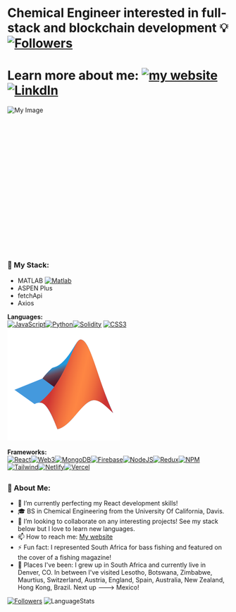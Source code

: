 # Chemical Engineer interested in full-stack and blockchain development 💡 [![Followers](https://img.shields.io/github/followers/NicMilli.svg?style=social&label=Follow&maxAge=2592000)](https://github.com/NicMilli)
# Learn more about me: [![my website](https://img.shields.io/badge/website-000000?style=for-the-badge&logo=About.me&logoColor=white)](https://nicholaskmilligan.com/) [![LinkdIn](https://img.shields.io/badge/LinkedIn-0077B5?style=for-the-badge&logo=linkedin&logoColor=white)](https://www.linkedin.com/in/nicholas-milligan-5ba6971a5/)

<img align="right" src="https://media.giphy.com/media/lJbot6b2yxvDBfL0bJ/giphy.gif" alt="My Image"  width="600" height="350">

### 📂 My Stack: 
- MATLAB [![Matlab](https://logos-world.net/matlab-logo/)]()
- ASPEN Plus
- fetchApi
- Axios

**Languages:** <br/>
[![JavaScript](https://img.shields.io/badge/JavaScript-323330?style=for-the-badge&logo=javascript&logoColor=F7DF1E)]()[![Python](https://img.shields.io/badge/Python-FFD43B?style=for-the-badge&logo=python&logoColor=blue)](https://nicholaskmilligan.com/python/)[![Solidity](https://img.shields.io/badge/Solidity-e6e6e6?style=for-the-badge&logo=solidity&logoColor=black)](https://nicholaskmilligan.com/smart-contracts/)
[![CSS3](https://img.shields.io/badge/CSS3-1572B6?style=for-the-badge&logo=css3&logoColor=white)]()[![Matlab](https://github.com/devicons/devicon/blob/master/icons/matlab/matlab-original.svg)]()

**Frameworks:**<br/>
[![React](https://img.shields.io/badge/React-20232A?style=for-the-badge&logo=react&logoColor=61DAFB)]()[![Web3](https://img.shields.io/badge/web3.js-F16822?style=for-the-badge&logo=web3.js&logoColor=white)]()[![MongoDB](https://img.shields.io/badge/MongoDB-4EA94B?style=for-the-badge&logo=mongodb&logoColor=white)]()[![Firebase](https://img.shields.io/badge/firebase-ffca28?style=for-the-badge&logo=firebase&logoColor=black)]()[![NodeJS](https://img.shields.io/badge/Node.js-339933?style=for-the-badge&logo=nodedotjs&logoColor=white)]()[![Redux](https://img.shields.io/badge/Redux-593D88?style=for-the-badge&logo=redux&logoColor=white)]()[![NPM](https://img.shields.io/badge/npm-CB3837?style=for-the-badge&logo=npm&logoColor=white)]()[![Tailwind](https://img.shields.io/badge/Tailwind_CSS-38B2AC?style=for-the-badge&logo=tailwind-css&logoColor=white)]()[![Netlify](https://img.shields.io/badge/Netlify-00C7B7?style=for-the-badge&logo=netlify&logoColor=white)]()[![Vercel](https://img.shields.io/badge/Vercel-000000?style=for-the-badge&logo=vercel&logoColor=white)]()

##
### 🙋 About Me:
- 🌱 I’m currently perfecting my React development skills!
- 🎓 BS in Chemical Engineering from the University Of California, Davis.
- 👯 I’m looking to collaborate on any interesting projects! See my stack below but I love to learn new languages.
- 📫 How to reach me: [My website](https://nicholaskmilligan.com/contact)
- ⚡ Fun fact: I represented South Africa for bass fishing and featured on the cover of a fishing magazine!
- 📍 Places I've been: I grew up in South Africa and currently live in Denver, CO. In between I've visited Lesotho, Botswana, Zimbabwe, Maurtius, Switzerland, Austria, England, Spain, Australia, New Zealand, Hong Kong, Brazil. Next up ---> Mexico!

[![Followers](https://img.shields.io/github/followers/NicMilli.svg?style=social&label=Follow&maxAge=2592000)]()
![LanguageStats](https://github-readme-stats.vercel.app/api/top-langs/?username=NicMilli)
